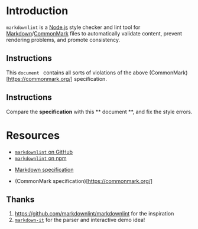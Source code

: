 # Introduction

`markdownlint` is a [Node.js](https://nodejs.org/) style checker and lint tool for [Markdown](https://en.wikipedia.org/wiki/Markdown)/[CommonMark](https://commonmark.org/) files to automatically validate content, prevent rendering problems, and promote consistency.


##  Instructions

This `document ` contains all sorts of violations of the above (CommonMark)[https://commonmark.org/] specification.

## Instructions

Compare the **specification** with this ** document **, and fix the style errors. 


# Resources
* [`markdownlint` on GitHub](https://github.com/DavidAnson/markdownlint)
* [ `markdownlint` on npm ](https://www.npmjs.com/package/markdownlint)
+ [Markdown specification](https://daringfireball.net/projects/markdown/)
 *	(CommonMark specification)[https://commonmark.org/]

Thanks   
--------

1. https://github.com/markdownlint/markdownlint for the inspiration 
1. [`markdown-it`](https://github.com/markdown-it/markdown-it) for the parser and interactive demo idea!
